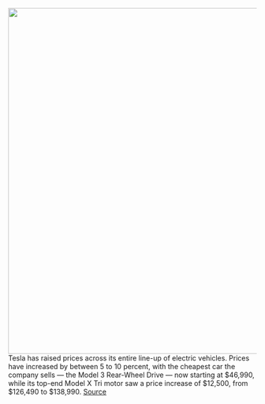 <img src='https://cdn.vox-cdn.com/thumbor/JIfEklfvl54-kfLB7B0ZPVvR2kY=/0x0:5472x3648/1200x800/filters:focal(2299x1387:3173x2261)/cdn.vox-cdn.com/uploads/chorus_image/image/70624273/1239204547.0.jpg' width='700px' /><br/>
Tesla has raised prices across its entire line-up of electric vehicles. Prices have increased by between 5 to 10 percent, with the cheapest car the company sells — the Model 3 Rear-Wheel Drive — now starting at $46,990, while its top-end Model X Tri motor saw a price increase of $12,500, from $126,490 to $138,990.
<a href='https://www.theverge.com/2022/3/15/22978817/tesla-ev-price-increase-raw-materials-inflation'> Source <a/>